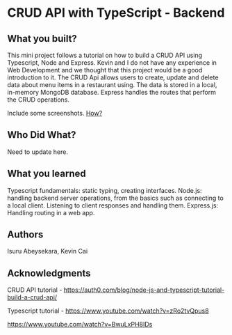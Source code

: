 # CRUD API with TypeScript - Backend


## What you built? 

This mini project follows a tutorial on how to build a CRUD API using Typescript, Node and Express. Kevin and I do not have any experience in Web Development and we thought that this project would be a good introduction to it. The CRUD Api allows users to create, update and delete data about menu items in a restaurant using. The data is stored in a local, in-memory MongoDB database. Express handles the routes that perform the CRUD operations.

Include some screenshots.
[How?](https://help.github.com/articles/about-readmes/#relative-links-and-image-paths-in-readme-files)

## Who Did What?

Need to update here.

## What you learned

Typescript fundamentals: static typing, creating interfaces.
Node.js: handling backend server operations, from the basics such as connecting to a local client. Listening to client responses and handling them.
Express.js: Handling routing in a web app.


## Authors

Isuru Abeysekara, Kevin Cai

## Acknowledgments

CRUD API tutorial - https://auth0.com/blog/node-js-and-typescript-tutorial-build-a-crud-api/

Typescript tutorial - https://www.youtube.com/watch?v=zRo2tvQpus8

https://www.youtube.com/watch?v=BwuLxPH8IDs



